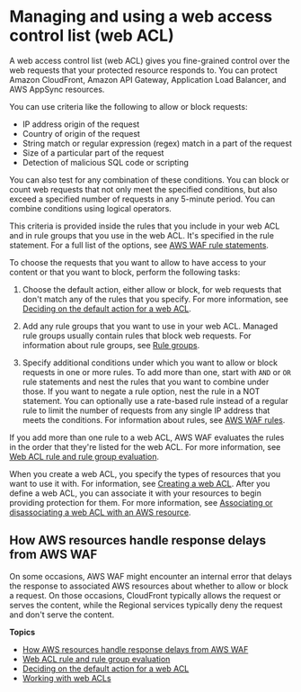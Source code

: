# Managing and using a web access control list \(web ACL\)<a name="web-acl"></a>

A web access control list \(web ACL\) gives you fine\-grained control over the web requests that your protected resource responds to\. You can protect Amazon CloudFront, Amazon API Gateway, Application Load Balancer, and AWS AppSync resources\. 

You can use criteria like the following to allow or block requests: 
+ IP address origin of the request
+ Country of origin of the request
+ String match or regular expression \(regex\) match in a part of the request
+ Size of a particular part of the request
+ Detection of malicious SQL code or scripting 

You can also test for any combination of these conditions\. You can block or count web requests that not only meet the specified conditions, but also exceed a specified number of requests in any 5\-minute period\. You can combine conditions using logical operators\. 

This criteria is provided inside the rules that you include in your web ACL and in rule groups that you use in the web ACL\. It's specified in the rule statement\. For a full list of the options, see [AWS WAF rule statements](waf-rule-statements.md)\.

To choose the requests that you want to allow to have access to your content or that you want to block, perform the following tasks:

1. Choose the default action, either allow or block, for web requests that don't match any of the rules that you specify\. For more information, see [Deciding on the default action for a web ACL](web-acl-default-action.md)\.

1. Add any rule groups that you want to use in your web ACL\. Managed rule groups usually contain rules that block web requests\. For information about rule groups, see [Rule groups](waf-rule-groups.md)\. 

1. Specify additional conditions under which you want to allow or block requests in one or more rules\. To add more than one, start with `AND` or `OR` rule statements and nest the rules that you want to combine under those\. If you want to negate a rule option, nest the rule in a NOT statement\. You can optionally use a rate\-based rule instead of a regular rule to limit the number of requests from any single IP address that meets the conditions\. For information about rules, see [AWS WAF rules](waf-rules.md)\.

If you add more than one rule to a web ACL, AWS WAF evaluates the rules in the order that they're listed for the web ACL\. For more information, see [Web ACL rule and rule group evaluation](web-acl-processing.md)\.

When you create a web ACL, you specify the types of resources that you want to use it with\. For information, see [Creating a web ACL](web-acl-creating.md)\. After you define a web ACL, you can associate it with your resources to begin providing protection for them\. For more information, see [Associating or disassociating a web ACL with an AWS resource](web-acl-associating-aws-resource.md)\. 

## How AWS resources handle response delays from AWS WAF<a name="web-acl-processing-resource-default"></a>

On some occasions, AWS WAF might encounter an internal error that delays the response to associated AWS resources about whether to allow or block a request\. On those occasions, CloudFront typically allows the request or serves the content, while the Regional services typically deny the request and don't serve the content\.

**Topics**
+ [How AWS resources handle response delays from AWS WAF](#web-acl-processing-resource-default)
+ [Web ACL rule and rule group evaluation](web-acl-processing.md)
+ [Deciding on the default action for a web ACL](web-acl-default-action.md)
+ [Working with web ACLs](web-acl-working-with.md)